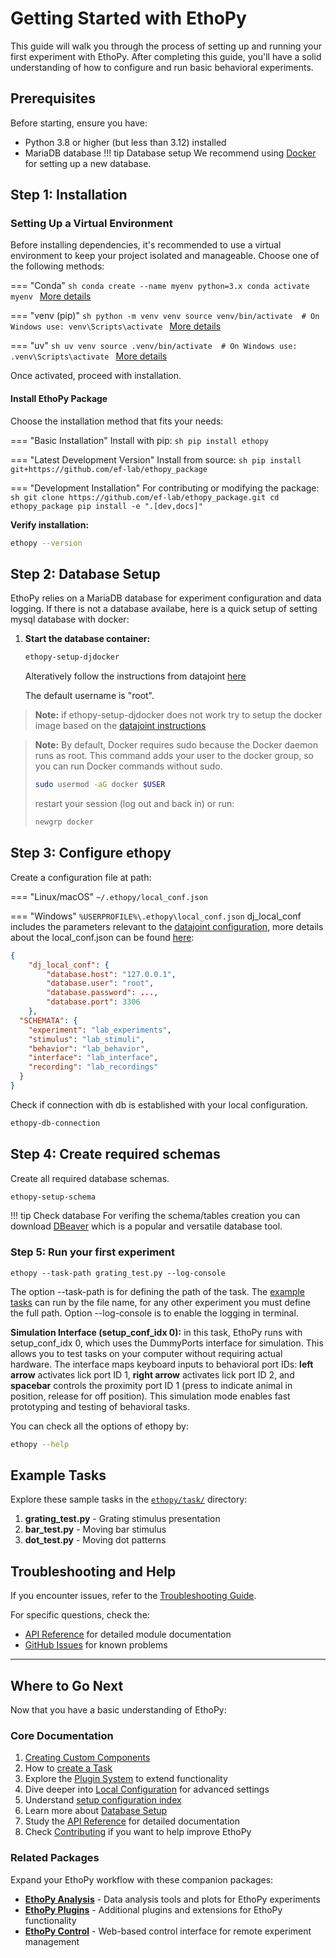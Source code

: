 # Getting Started with EthoPy

This guide will walk you through the process of setting up and running your first experiment with EthoPy. After completing this guide, you'll have a solid understanding of how to configure and run basic behavioral experiments.

## Prerequisites

Before starting, ensure you have:

- Python 3.8 or higher (but less than 3.12) installed
- MariaDB database
!!! tip  Database setup
    We recommend using [Docker](https://www.docker.com/blog/getting-started-with-docker-desktop/) for setting up a new database.

## Step 1: Installation

### Setting Up a Virtual Environment

Before installing dependencies, it's recommended to use a virtual environment to keep your project isolated and manageable. Choose one of the following methods:

=== "Conda"
    ```sh
    conda create --name myenv python=3.x
    conda activate myenv
    ```
    [More details](https://docs.conda.io/projects/conda/en/latest/user-guide/tasks/manage-environments.html)

=== "venv (pip)"
    ```sh
    python -m venv venv
    source venv/bin/activate  # On Windows use: venv\Scripts\activate
    ```
    [More details](https://docs.python.org/3/library/venv.html)

=== "uv"
    ```sh
    uv venv
    source .venv/bin/activate  # On Windows use: .venv\Scripts\activate
    ```
    [More details](https://github.com/astral-sh/uv)

Once activated, proceed with installation.


#### Install EthoPy Package

Choose the installation method that fits your needs:

=== "Basic Installation"
    Install with pip:
    ```sh
    pip install ethopy
    ```

=== "Latest Development Version"
    Install from source:
    ```sh
    pip install git+https://github.com/ef-lab/ethopy_package
    ```

=== "Development Installation"
    For contributing or modifying the package:
    ```sh
    git clone https://github.com/ef-lab/ethopy_package.git
    cd ethopy_package
    pip install -e ".[dev,docs]"
    ```

**Verify installation:**

   ```bash
   ethopy --version
   ```

## Step 2: Database Setup

EthoPy relies on a MariaDB database for experiment configuration and data logging. If there is not a database availabe, here is a quick setup of setting mysql database with docker:

1. **Start the database container:**

   ```bash
   ethopy-setup-djdocker
   ```
   Alteratively follow the instructions from datajoint [here](https://github.com/datajoint/mysql-docker)

   The default username is "root".

> **Note:** if ethopy-setup-djdocker does not work try to setup the docker image based on the [datajoint instructions](https://github.com/datajoint/mysql-docker)


> **Note:** By default, Docker requires sudo because the Docker daemon runs as root.
This command adds your user to the docker group, so you can run Docker commands without sudo.
>
>```bash
>sudo usermod -aG docker $USER
>```
>
>restart your session (log out and back in) or run:
>```bash
>newgrp docker
>```
>

## Step 3: Configure ethopy

   Create a configuration file at path:
   
=== "Linux/macOS"
    `~/.ethopy/local_conf.json`

=== "Windows"
    `%USERPROFILE%\.ethopy\local_conf.json`
   dj_local_conf includes the parameters relevant to the [datajoint configuration](https://datajoint.com/docs/elements/element-miniscope/0.2/tutorials/01-Configure/), more details about the local_conf.json can be found [here](local_conf.md):
   ```json
   {
       "dj_local_conf": {
           "database.host": "127.0.0.1",
           "database.user": "root",
           "database.password": ...,
           "database.port": 3306
       },
     "SCHEMATA": {
       "experiment": "lab_experiments",
       "stimulus": "lab_stimuli",
       "behavior": "lab_behavior",
       "interface": "lab_interface",
       "recording": "lab_recordings"
     }
   }
   ```

Check if connection with db is established with your local configuration.
   ```bash
   ethopy-db-connection
   ```

## Step 4: Create required schemas
   Create all required database schemas.

   ```bash
   ethopy-setup-schema
   ```
!!! tip Check database
    For verifing the schema/tables creation you can download [DBeaver](https://dbeaver.io/) which is a popular and versatile database tool.


### Step 5: Run your first experiment

```
ethopy --task-path grating_test.py --log-console
```
The option --task-path is for defining the path of the task. The [example tasks](https://github.com/ef-lab/ethopy_package/tree/main/src/ethopy/task) can run by the file name, for any other experiment you must define the full path.
Option --log-console is to enable the logging in terminal.

**Simulation Interface (setup_conf_idx 0):** in this task, EthoPy runs with setup_conf_idx 0, which uses the DummyPorts interface for simulation. This allows you to test tasks on your computer without requiring actual hardware. The interface maps keyboard inputs to behavioral port IDs: **left arrow** activates lick port ID 1, **right arrow** activates lick port ID 2, and **spacebar** controls the proximity port ID 1 (press to indicate animal in position, release for off position). This simulation mode enables fast prototyping and testing of behavioral tasks.

You can check all the options of ethopy by:
```bash
ethopy --help
```

## Example Tasks

Explore these sample tasks in the [`ethopy/task/`](https://github.com/ef-lab/ethopy_package/tree/main/src/ethopy/task) directory:

1. **grating_test.py** - Grating stimulus presentation
2. **bar_test.py** - Moving bar stimulus
3. **dot_test.py** - Moving dot patterns

## Troubleshooting and Help

If you encounter issues, refer to the [Troubleshooting Guide](troubleshooting.md).

For specific questions, check the:
- [API Reference](API/logger.md) for detailed module documentation
- [GitHub Issues](https://github.com/ef-lab/ethopy_package/issues) for known problems

---

## Where to Go Next

Now that you have a basic understanding of EthoPy:

### Core Documentation
1. [Creating Custom Components](creating_custom_components.md)
2. How to [create a Task ](https://ef-lab.github.io/ethopy_package/task_setup/)
3. Explore the [Plugin System](plugin.md) to extend functionality
4. Dive deeper into [Local Configuration](local_conf.md) for advanced settings
5. Understand [setup configuration index](setup_configuration_idx.md)
6. Learn more about [Database Setup](database_setup.md)
7. Study the [API Reference](API/logger.md) for detailed documentation
8. Check [Contributing](contributing.md) if you want to help improve EthoPy

### Related Packages
Expand your EthoPy workflow with these companion packages:

- **[EthoPy Analysis](https://github.com/ef-lab/ethopy_analysis)** - Data analysis tools and plots for EthoPy experiments
- **[EthoPy Plugins](https://github.com/ef-lab/ethopy_plugins)** - Additional plugins and extensions for EthoPy functionality
- **[EthoPy Control](https://github.com/ef-lab/ethopy_control)** - Web-based control interface for remote experiment management
